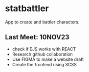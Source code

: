# statbattler
App to create and battler characters.









## Last Meet: 10NOV23
- check if EJS works with REACT
- Research github collaboration
- Use FIGMA to make a website draft
- Create the frontend using SCSS